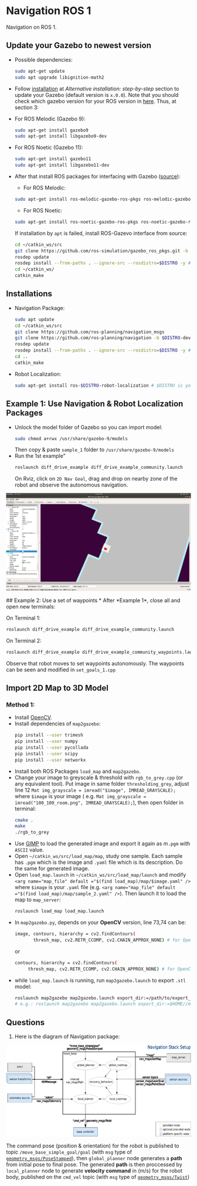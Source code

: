 # Navigation ROS 1
Navigation on ROS 1.

## Update your Gazebo to newest version
* Possible dependencies:
  ```sh
  sudo apt-get update
  sudo apt upgrade libignition-math2
  ```
* Follow [installation](https://classic.gazebosim.org/tutorials?tut=install_ubuntu) at *Alternative installation: step-by-step* section to update your Gazebo (default version is `x.0.0`). Note that you should check which gazebo version for your ROS version in [here](https://classic.gazebosim.org/tutorials?tut=ros_wrapper_versions&cat=connect_ros). Thus, at section 3: 

* For ROS Melodic (Gazebo 9):
  ```sh
  sudo apt-get install gazebo9
  sudo apt-get install libgazebo9-dev
  ```
* For ROS Noetic (Gazebo 11):
  ```sh
  sudo apt-get install gazebo11
  sudo apt-get install libgazebo11-dev
  ```
* After that install ROS packages for interfacing with Gazebo ([source](https://classic.gazebosim.org/tutorials?tut=ros_installing&cat=connect_ros)):

  * For ROS Melodic:
  
  ```sh
  sudo apt-get install ros-melodic-gazebo-ros-pkgs ros-melodic-gazebo-ros-control
  ```
  
  * For ROS Noetic:
  ```sh
  sudo apt-get install ros-noetic-gazebo-ros-pkgs ros-noetic-gazebo-ros-control
  ```
  
  If installation by `apt` is failed, install ROS-Gazevo interface from source:
  ```sh
  cd ~/catkin_ws/src
  git clone https://github.com/ros-simulation/gazebo_ros_pkgs.git -b $DISTRO-devel # $DISTRO is your ROS version, e.g.: melodic-devel
  rosdep update
  rosdep install --from-paths . --ignore-src --rosdistro=$DISTRO -y # $DISTRO is your ROS version, e.g.: melodic-devel
  cd ~/catkin_ws/
  catkin_make
  ```
  
## Installations
* Navigation Package:
  ```sh
  sudo apt update
  cd ~/catkin_ws/src
  git clone https://github.com/ros-planning/navigation_msgs
  git clone https://github.com/ros-planning/navigation -b $DISTRO-devel # $DISTRO is your ROS version, e.g.: melodic-devel
  rosdep update
  rosdep install --from-paths . --ignore-src --rosdistro=$DISTRO -y # $DISTRO is your ROS version, e.g.: melodic-devel
  cd ..
  catkin_make
  ```
* Robot Localization:
  ```sh
  sudo apt-get install ros-$DISTRO-robot-localization # $DISTRO is your ROS version, e.g.: ros-melodic-robot-localization
  ```
  
## Example 1: Use Navigation & Robot Localization Packages
* Unlock the model folder of Gazebo so you can import model:
  ```sh
  sudo chmod a+rwx /usr/share/gazebo-9/models
  ```
  Then copy & paste `sample_1` folder to `/usr/share/gazebo-9/models`
* Run the 1st example"
  ```sh
  roslaunch diff_drive_example diff_drive_example_community.launch 
  ```
  On Rviz, click on `2D Nav Goal`, drag and drop on nearby zone of the robot and observe the autonomous navigation.
<p align="center">
  <img src="./images/nav1.png">
</p>
## Example 2: Use a set of waypoints
* After *Example 1*, close all and open new terminals:

  On Terminal 1:
  ```sh
  roslaunch diff_drive_example diff_drive_example_community.launch 
  ```
  On Terminal 2:
  ```sh
  roslaunch diff_drive_example diff_drive_example_community_waypoints.launch 
  ```
  Observe that robot moves to set waypoints autonomously. The waypoints can be seen and modified in `set_goals_1.cpp`
  
## Import 2D Map to 3D Model

### Method 1:
* Install [OpenCV](https://docs.opencv.org/4.x/d7/d9f/tutorial_linux_install.html).
* Install dependencies of `map2gazebo`:
  ```sh
  pip install --user trimesh
  pip install --user numpy
  pip install --user pycollada
  pip install --user scipy
  pip install --user networkx
  ```
* Install both ROS Packages `load_map` and `map2gazebo`.
* Change your image to greyscale & threshold with `rgb_to_grey.cpp` (or any equivalent tool). Put image in same folder `thresholding_grey`, adjust line 12 `Mat img_grayscale = imread("$image", IMREAD_GRAYSCALE);` where `$image` is your image ( e.g. `Mat img_grayscale = imread("100_100_room.png", IMREAD_GRAYSCALE);`), then open folder in terminal:
  ```sh
  cmake .
  make
  ./rgb_to_grey
  ```
* Use [GIMP](https://www.gimp.org/) to load the generated image and export it again as m`.pgm` with `ASCII` value. 
* Open `~/catkin_ws/src/load_map/map`, study one sample. Each sample has `.pgm` which is the image and `.yaml` file which is its description. Do the same for generated image.
* Open `load_map.launch` in `~/catkin_ws/src/load_map/launch` and modify `<arg name="map_file" default ="$(find load_map)/map/$image.yaml" />` where `$image` is your `.yaml` file (e.g. `<arg name="map_file" default ="$(find load_map)/map/sample_2.yaml" />`). Then launch it to load the map to `map_server`:
  ```sh
  roslaunch load_map load_map.launch
  ```
* In `map2gazebo.py`, depends on your **OpenCV** version, line 73,74 can be:
  ```sh
  image, contours, hierarchy = cv2.findContours(
         thresh_map, cv2.RETR_CCOMP, cv2.CHAIN_APPROX_NONE) # for OpenCV 2
  ```
  or
    ```sh
  contours, hierarchy = cv2.findContours(
         thresh_map, cv2.RETR_CCOMP, cv2.CHAIN_APPROX_NONE) # for OpenCV 3 or above
  ```
* while `load_map.launch` is running, run `map2gazebo.launch` to export `.stl` model:
  ```sh
  roslaunch map2gazebo map2gazebo.launch export_dir:=/path/to/export_dir # Export to a selected folder "/path/to/export_dir"
  # e.g.: roslaunch map2gazebo map2gazebo.launch export_dir:=$HOME//maps
  ```
## Questions
1. Here is the diagram of Navigation package:

<p align="center">
  <img width="600" height="250" src="./images/nav_stack.png">
</p>

  The command pose (position & orientation) for the robot is published to topic `/move_base_simple_goal/goal` (with `msg` type of [`geometry_msgs/PoseStamped`](http://docs.ros.org/en/noetic/api/geometry_msgs/html/msg/PoseStamped.html)), then `global_planner` node generates a **path** from initial pose to final pose. The generated **path** is then proccessed by `local_planner` node to generate **velocity command** in (m/s) for the robot body, published on the `cmd_vel` topic (with `msg` type of [`geometry_msgs/Twist`](http://docs.ros.org/en/noetic/api/geometry_msgs/html/msg/Twist.html))  
